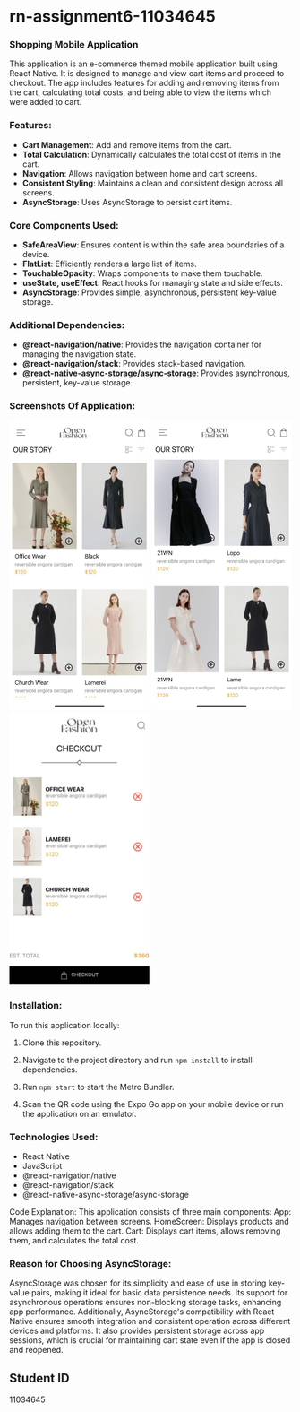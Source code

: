 # rn-assignment6-11034645
### Shopping Mobile Application
This application is an e-commerce themed mobile application built using React Native. It is designed to manage and view cart items and proceed to checkout. The app includes features for adding and removing items from the cart, calculating total costs, and being able to view the items which were added to cart.

### Features:

- **Cart Management**: Add and remove items from the cart.
- **Total Calculation**: Dynamically calculates the total cost of items in the cart.
- **Navigation**: Allows navigation between home and cart screens.
- **Consistent Styling**: Maintains a clean and consistent design across all screens.
- **AsyncStorage**: Uses AsyncStorage to persist cart items.


### Core Components Used:

- **SafeAreaView**: Ensures content is within the safe area boundaries of a device.
- **FlatList**: Efficiently renders a large list of items.
- **TouchableOpacity**: Wraps components to make them touchable.
- **useState, useEffect**: React hooks for managing state and side effects.
- **AsyncStorage**: Provides simple, asynchronous, persistent key-value storage.


### Additional Dependencies:
- **@react-navigation/native**: Provides the navigation container for managing the navigation state.
- **@react-navigation/stack**: Provides stack-based navigation.
- **@react-native-async-storage/async-storage**: Provides asynchronous, persistent, key-value storage.


### Screenshots Of Application:
<img src="screenshot1.jpg" width="250">
<img src="screenshot2.jpg" width="250">
<img src="screenshot3.jpg" width="250">


### Installation:
To run this application locally:

1. Clone this repository.
   
2. Navigate to the project directory and run `npm install` to install dependencies.
   
3. Run `npm start` to start the Metro Bundler.
   
4. Scan the QR code using the Expo Go app on your mobile device or run the application on an emulator.


### Technologies Used:

- React Native
- JavaScript
- @react-navigation/native
- @react-navigation/stack
- @react-native-async-storage/async-storage


Code Explanation:
This application consists of three main components:
App: Manages navigation between screens.
HomeScreen: Displays products and allows adding them to the cart.
Cart: Displays cart items, allows removing them, and calculates the total cost.

### Reason for Choosing AsyncStorage:

AsyncStorage was chosen for its simplicity and ease of use in storing key-value pairs, making it ideal for basic data persistence needs. Its support for asynchronous operations ensures non-blocking storage tasks, enhancing app performance. Additionally, AsyncStorage's compatibility with React Native ensures smooth integration and consistent operation across different devices and platforms. It also provides persistent storage across app sessions, which is crucial for maintaining cart state even if the app is closed and reopened.


## Student ID
11034645
